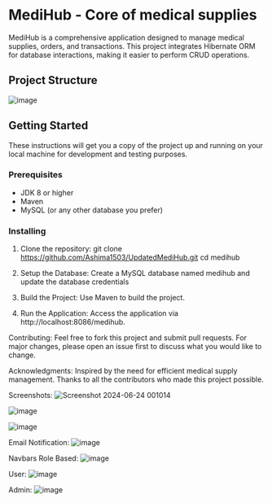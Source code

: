 # MediHub - Core of medical supplies

MediHub is a comprehensive application designed to manage medical supplies, orders, and transactions. This project integrates Hibernate ORM for database interactions, making it easier to perform CRUD operations.

## Project Structure

![image](https://github.com/Ashima1503/UpdatedMediHub/assets/78199579/35780336-530b-450d-bcb7-58e732327b1d)


## Getting Started

These instructions will get you a copy of the project up and running on your local machine for development and testing purposes.

### Prerequisites

- JDK 8 or higher
- Maven
- MySQL (or any other database you prefer)

### Installing

1. Clone the repository:
   git clone https://github.com/Ashima1503/UpdatedMediHub.git
   cd medihub
   
3. Setup the Database:
   Create a MySQL database named medihub and update the database credentials

4. Build the Project:
   Use Maven to build the project.

5.  Run the Application:
    Access the application via http://localhost:8086/medihub.

Contributing:
Feel free to fork this project and submit pull requests. For major changes, please open an issue first to discuss what you would like to change.

Acknowledgments:
Inspired by the need for efficient medical supply management.
Thanks to all the contributors who made this project possible.

Screenshots:
![Screenshot 2024-06-24 001014](https://github.com/Ashima1503/UpdatedMediHub/assets/78199579/1a34721f-01e3-4e04-b082-f813b48e65df)

![image](https://github.com/Ashima1503/UpdatedMediHub/assets/78199579/3d59f02c-1d9a-479f-88d1-d7ed70ca5a39)

![image](https://github.com/Ashima1503/UpdatedMediHub/assets/78199579/49c055d6-bc7b-4494-b4df-de77274d9905)

Email Notification:
![image](https://github.com/Ashima1503/UpdatedMediHub/assets/78199579/0791160c-f581-4d6a-906f-f0219f199e18)

Navbars Role Based:
![image](https://github.com/Ashima1503/UpdatedMediHub/assets/78199579/00018cb2-4e05-4b12-8b6f-8743c2ee2533)

User:
![image](https://github.com/Ashima1503/UpdatedMediHub/assets/78199579/984fb6c7-bba2-4e36-9f14-4e734444008f)

Admin:
![image](https://github.com/Ashima1503/UpdatedMediHub/assets/78199579/90b6b937-6c6c-4383-8374-23d33eda4173)
